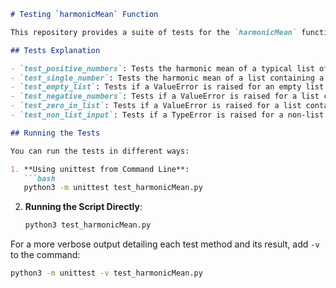 ```markdown
# Testing `harmonicMean` Function

This repository provides a suite of tests for the `harmonicMean` function, which calculates the harmonic mean of a given list of positive numbers.

## Tests Explanation

- `test_positive_numbers`: Tests the harmonic mean of a typical list of positive numbers.
- `test_single_number`: Tests the harmonic mean of a list containing a single number.
- `test_empty_list`: Tests if a ValueError is raised for an empty list.
- `test_negative_numbers`: Tests if a ValueError is raised for a list containing negative numbers.
- `test_zero_in_list`: Tests if a ValueError is raised for a list containing zero.
- `test_non_list_input`: Tests if a TypeError is raised for a non-list input.

## Running the Tests

You can run the tests in different ways:

1. **Using unittest from Command Line**:
   ```bash
   python3 -m unittest test_harmonicMean.py
   ```

2. **Running the Script Directly**:
   ```bash
   python3 test_harmonicMean.py
   ```

For a more verbose output detailing each test method and its result, add `-v` to the command:
   ```bash
   python3 -m unittest -v test_harmonicMean.py
   ```